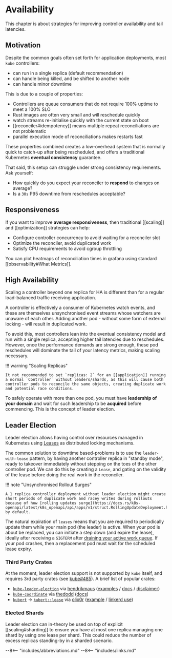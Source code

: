 # Availability

This chapter is about strategies for improving controller availability and tail latencies.

## Motivation

Despite the common goals often set forth for application deployments, most `kube` controllers:

- can run in a single replica (default recommendation)
- can handle being killed, and be shifted to another node
- can handle minor downtime

This is due to a couple of properties:

- Controllers are queue consumers that do not require 100% uptime to meet a 100% SLO
- Rust images are often very small and will reschedule quickly
- watch streams re-initialise quickly with the current state on boot
- [[reconciler#idempotency]] means multiple repeat reconciliations are not problematic
- parallel execution mode of reconciliations makes restarts fast

These properties combined creates a low-overhead system that is normally quick to catch-up after being rescheduled, and offers a traditional Kubernetes __eventual consistency__ guarantee.

That said, this setup can struggle under strong consistency requirements. Ask yourself:

- How quickly do you expect your reconciler to **respond** to changes on average?
- Is a `30s` P95 downtime from reschedules acceptable?

## Responsiveness

If you want to improve __average responsiveness__, then traditional [[scaling]] and [[optimization]] strategies can help:

- Configure controller concurrency to avoid waiting for a reconciler slot
- Optimize the reconciler, avoid duplicated work
- Satisfy CPU requirements to avoid cgroup throttling

You can plot heatmaps of reconciliation times in grafana using standard [[observability#What Metrics]].

<!--TODO: can we measure time from watch event seen to watch event received by reconciler?-->

## High Availability

Scaling a controller beyond one replica for HA is different than for a regular load-balanced traffic receiving application.

A controller is effectively a consumer of Kubernetes watch events, and these are themselves unsynchronised event streams whose watchers are unaware of each other. Adding another pod - without some form of external locking - will result in duplicated work.

To avoid this, most controllers lean into the eventual consistency model and run with a single replica, accepting higher tail latencies due to reschedules. However, once the performance demands are strong enough, these pod reschedules will dominate the tail of your latency metrics, making scaling necessary.

!!! warning "Scaling Replicas"

    It not recommended to set `replicas: 2` for an [[application]] running a normal `Controller` without leaders/shards, as this will cause both controller pods to reconcile the same objects, creating duplicate work and potential race conditions.

To safely operate with more than one pod, you must have __leadership of your domain__ and wait for such leadership to be __acquired__ before commencing. This is the concept of leader election.

## Leader Election

Leader election allows having control over resources managed in Kubernetes using [Leases](https://kubernetes.io/docs/concepts/architecture/leases/) as distributed locking mechanisms.

The common solution to downtime based-problems is to use the `leader-with-lease` pattern, by having another controller replica in "standby mode", ready to takeover immediately without stepping on the toes of the other controller pod. We can do this by creating a `Lease`, and gating on the validity of the lease before doing the real work in the reconciler.

!!! note "Unsynchronised Rollout Surges"

    A 1 replica controller deployment without leader election might create short periods of duplicate work and racey writes during rollouts because of how [rolling updates surge](https://docs.rs/k8s-openapi/latest/k8s_openapi/api/apps/v1/struct.RollingUpdateDeployment.html) by default.

The natural expiration of `leases` means that you are required to periodically update them while your main pod (the leader) is active. When your pod is about be replaced, you can initiate a step down (and expire the lease), ideally after receiving a `SIGTERM` after [draining your active work queue](https://docs.rs/kube/latest/kube/runtime/struct.Controller.html#method.shutdown_on_signal). If your pod crashes, then a replacement pod must wait for the scheduled lease expiry.

### Third Party Crates

At the moment, leader election support is not supported by `kube` itself, and requires 3rd party crates (see [kube#485](https://github.com/kube-rs/kube/issues/485#issuecomment-1837386565)). A brief list of popular crates:

- [`kube-leader-election`](https://crates.io/crates/kube-leader-election/) via [hendrikmaus](https://github.com/hendrikmaus/kube-leader-election) ([examples](https://github.com/hendrikmaus/kube-leader-election/tree/master/examples) / [docs](https://docs.rs/kube-leader-election/) / [disclaimer](https://github.com/hendrikmaus/kube-leader-election?tab=readme-ov-file#kubernetes-lease-locking))
- [`kube-coordinate`](https://crates.io/crates/kube-coordinate) via [thedodd](https://github.com/thedodd/kube-coordinate) ([docs](https://docs.rs/kube-coordinate/))
- [`kubert`](https://crates.io/crates/kubert) -> [`kubert::lease`](https://docs.rs/kubert/latest/kubert/lease/index.html) via [olix0r](https://github.com/olix0r/kubert) ([example](https://github.com/olix0r/kubert/blob/main/examples/lease.rs) / [linkerd use](https://github.com/linkerd/linkerd2/blob/1f4f4d417c6d06c3bd5a372fc75064f967117886/policy-controller/src/main.rs))

<!-- OTHER ALTERNATIVES???
Know other alternatives? Feel free to raise a PR here with a new list entry.
-->

### Elected Shards

Leader election can in-theory be used on top of explicit [[scaling#sharding]] to ensure you have at most one replica managing one shard by using one lease per shard. This could reduce the number of excess replicas standing-by in a sharded scenario.

<!-- Have examples?
Feel free to raise a PR here with information.
-->

--8<-- "includes/abbreviations.md"
--8<-- "includes/links.md"
